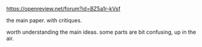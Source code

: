 https://openreview.net/forum?id=BZ5a1r-kVsf


the main paper. with critiques.

worth understanding the main ideas. some parts are bit confusing, up in the air.

